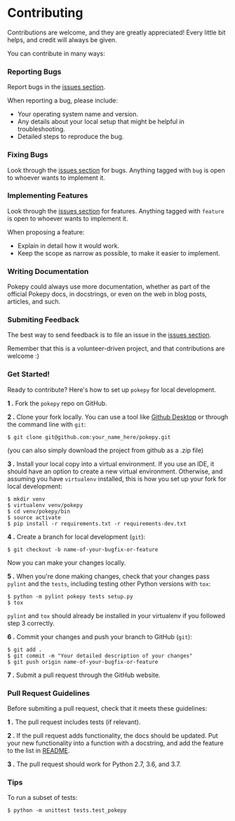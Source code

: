 # Contributing
Contributions are welcome, and they are greatly appreciated! Every
little bit helps, and credit will always be given. 

You can contribute in many ways:

### Reporting Bugs
Report bugs in the [issues section](https://github.com/PokeAPI/pokepy/issues).

When reporting a bug, please include:

* Your operating system name and version.
* Any details about your local setup that might be helpful in troubleshooting.
* Detailed steps to reproduce the bug.

### Fixing Bugs
Look through the [issues section](https://github.com/PokeAPI/pokepy/issues) for bugs. Anything tagged with `bug`
is open to whoever wants to implement it.

### Implementing Features
Look through the [issues section](https://github.com/PokeAPI/pokepy/issues) for features. Anything tagged with `feature`
is open to whoever wants to implement it.

When proposing a feature:

* Explain in detail how it would work.
* Keep the scope as narrow as possible, to make it easier to implement.

### Writing Documentation
Pokepy could always use more documentation, whether as part of the 
official Pokepy docs, in docstrings, or even on the web in blog posts,
articles, and such.

### Submiting Feedback
The best way to send feedback is to file an issue in the [issues section](https://github.com/PokeAPI/pokepy/issues).

Remember that this is a volunteer-driven project, and that contributions
are welcome :)

### Get Started!
Ready to contribute? Here's how to set up `pokepy` for local development.

**1 .** Fork the `pokepy` repo on GitHub.

**2 .** Clone your fork locally. You can use a tool like [Github Desktop](https://desktop.github.com/)
or through the command line with `git`:

```
$ git clone git@github.com:your_name_here/pokepy.git
```

(you can also simply download the project from github as a .zip file)

**3 .** Install your local copy into a virtual environment.
   If you use an IDE, it should have an option to create a new virtual environment.
   Otherwise, and assuming you have `virtualenv` installed, this is how you set up your fork for local development:

```
$ mkdir venv
$ virtualenv venv/pokepy
$ cd venv/pokepy/bin
$ source activate
$ pip install -r requirements.txt -r requirements-dev.txt
```

**4 .** Create a branch for local development (`git`):

```
$ git checkout -b name-of-your-bugfix-or-feature
```
    
Now you can make your changes locally.

**5 .** When you're done making changes, check that your changes pass `pylint` and the `tests`,
including testing other Python versions with `tox`:

```
$ python -m pylint pokepy tests setup.py
$ tox
```

`pylint` and `tox` should already be installed in your virtualenv if you followed step 3 correctly.

**6 .** Commit your changes and push your branch to GitHub (`git`):

```
$ git add .
$ git commit -m "Your detailed description of your changes"
$ git push origin name-of-your-bugfix-or-feature
```

**7 .** Submit a pull request through the GitHub website.

### Pull Request Guidelines
Before submiting a pull request, check that it meets these guidelines:

**1 .** The pull request includes tests (if relevant).

**2 .** If the pull request adds functionality, the docs should be updated.
   Put your new functionality into a function with a docstring, and add the
   feature to the list in [README](https://github.com/PokeAPI/pokepy/blob/master/README.md).
   
**3 .** The pull request should work for Python 2.7, 3.6, and 3.7.

### Tips
To run a subset of tests:

```
$ python -m unittest tests.test_pokepy
```
